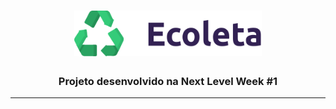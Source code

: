 <h1 align="center">
  <img width="300px" src="public/assets/logo.svg" />
</h1>

<h3 align="center">
  Projeto desenvolvido na Next Level Week #1
</h3>

---
